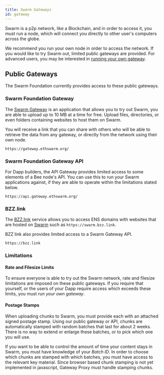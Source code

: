 ```yaml
---
title: Swarm Gateways
id: gateway
---
```


Swarm is a p2p network, like a Blockchain, and in order to access it, you must run a node, which will connect you directly to other user's computers across the globe.

We recommend you run your own node in order to access the network. If you would like to try Swarm out, limited public gateways are provided. For advanced users, you may be interested in [running your own gateway](/docs/installation/gateways).

## Public Gateways

The Swarm Foundation currently provides access to these public gateways.

### Swarm Foundation Gateway

The [Swarm Gateway](https://gateway.ethswarm.org/) is an application that allows you to try out Swarm, you are able to upload up to 10 MB at a time for free. Upload files, directories, or even folders containing websites to host them on Swarm.

You will receive a link that you can share with others who will be able to retrieve the data from any gateway, or directly from the network using their own node.

`https://gateway.ethswarm.org/`

### Swarm Foundation Gateway API

For Dapp builders, the API Gateway provides limited access to some elements of a Bee node's API. You can use this to run your Swarm applications against, if they are able to operate within the limitations stated below. 

`https://api.gateway.ethswarm.org/`

### BZZ.link

The [BZZ.link](https://bzz.link/) service allows you to access ENS domains with websites that are hosted on [Swarm](https://swarm.bzz.link/) such as `https://swarm.bzz.link`. 

BZZ link also provides limited access to a Swarm Gateway API.

`https://bzz.link`

### Limitations

#### Rate and Filesize Limits

To ensure everyone is able to try out the Swarm network, rate and filesize limitations are imposed on these public gateways. If you require that yourself, or the users of your Dapp require access which exceeds these limits, you must *run your own gateway*.

#### Postage Stamps

When uploading chunks to Swarm, you must provide each with an attached signed postage stamp. Using our public gateway or API, chunks are automatically stamped with random batches that last for about 2 weeks. There is no way to extend or enlarge these batches, or to pick which one you will use.

If you want to be able to control the amount of time your content stays in Swarm, you must have knowledge of your *Batch ID*. In order to choose which chunks are stamped with which batches, you must have access to the relevant key material. Since browser based chunk stamping is not yet implemented in javascript, Gateway Proxy must handle stamping chunks.
